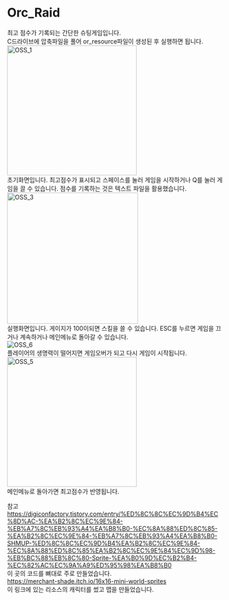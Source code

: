 # Orc_Raid
최고 점수가 기록되는 간단한 슈팅게임입니다.   
C드라이브에 압축파일을 풀어 or_resource파일이 생성된 후 실행하면 됩니다.  
<img width="301" alt="OSS_1" src="https://user-images.githubusercontent.com/71214574/206875833-aca62d6c-419b-48da-98d7-b5d2431e4674.PNG">  
초기화면입니다. 최고점수가 표시되고 스페이스를 눌러 게임을 시작하거나 Q를 눌러 게임을 끌 수 있습니다. 
점수를 기록하는 것은 텍스트 파일을 활용했습니다.  
<img width="304" alt="OSS_3" src="https://user-images.githubusercontent.com/71214574/206875934-6702233a-abe9-4879-b7fa-d17576f82b9f.PNG">  
실행화면입니다. 게이지가 100이되면 스킬을 쓸 수 있습니다. ESC를 누르면 게임을 끄거나 계속하거나 메인메뉴로 돌아갈 수 있습니다.  
 ![OSS_6](https://user-images.githubusercontent.com/71214574/206876235-2c78055d-8c23-4c1b-95d6-aa650dc681b6.png)  
플레이어의 생명력이 떨어지면 게임오버가 되고 다시 게임이 시작됩니다.  
<img width="301" alt="OSS_5" src="https://user-images.githubusercontent.com/71214574/206876131-96cf47fa-ac45-437a-92e8-645622d170a9.PNG">  
메인메뉴로 돌아가면 최고점수가 반영됩니다.  
  
참고  
https://digiconfactory.tistory.com/entry/%ED%8C%8C%EC%9D%B4%EC%8D%AC-%EA%B2%8C%EC%9E%84-%EB%A7%8C%EB%93%A4%EA%B8%B0-%EC%8A%88%ED%8C%85-%EA%B2%8C%EC%9E%84-%EB%A7%8C%EB%93%A4%EA%B8%B0-SHMUP-%ED%8C%8C%EC%9D%B4%EA%B2%8C%EC%9E%84-%EC%8A%88%ED%8C%85%EA%B2%8C%EC%9E%84%EC%9D%98-%EB%BC%88%EB%8C%80-Sprite-%EA%B0%9D%EC%B2%B4-%EC%82%AC%EC%9A%A9%ED%95%98%EA%B8%B0  
이 곳의 코드를 뼈대로 주로 만들었습니다.  
https://merchant-shade.itch.io/16x16-mini-world-sprites  
이 링크에 있는 리소스의 캐릭터를 썼고 맵을 만들었습니다.  
